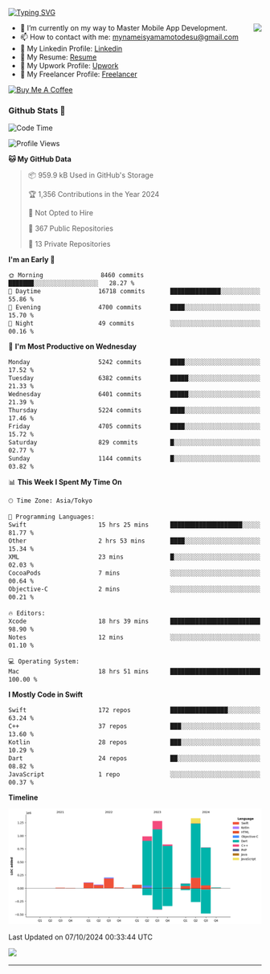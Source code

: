 
[![Typing SVG](https://readme-typing-svg.demolab.com/?lines=Thank+You+For+Visiting!!;You+Are+Welcome✨;I+am+Kyo+Yamamoto;Mobile+Developer)](https://git.io/typing-svg)
<p>
<img align="right" src="https://media.giphy.com/media/26ufdb3cYKwbRtYVW/giphy.gif" style="max-width:100%;" height="150px">

- 🌱 I’m currently on my way to Master Mobile App Development.
- 📫 How to contact with me: mynameisyamamotodesu@gmail.com
- 🔗 My Linkedin Profile: [Linkedin](https://www.linkedin.com/in/kyo-yamamoto-a2ab50239)
- 🔗 My Resume: [Resume](https://www.kickresume.com/cv/rNok4e/)
- 🔗 My Upwork Profile: [Upwork](https://www.upwork.com/freelancers/~01aa9115102bb4af25)
- 🔗 My Freelancer Profile: [Freelancer](https://www.freelancer.com/u/yamamotodesu)

<a href="https://www.buymeacoffee.com/kyoyamamoto" target="_blank"><img src="https://cdn.buymeacoffee.com/buttons/default-orange.png" alt="Buy Me A Coffee" height="41" width="174"></a>

### Github Stats 🥇 
<!--START_SECTION:waka-->
![Code Time](http://img.shields.io/badge/Code%20Time-830%20hrs%2034%20mins-blue)

![Profile Views](http://img.shields.io/badge/Profile%20Views-0-blue)

**🐱 My GitHub Data** 

> 📦 959.9 kB Used in GitHub's Storage 
 > 
> 🏆 1,356 Contributions in the Year 2024
 > 
> 🚫 Not Opted to Hire
 > 
> 📜 367 Public Repositories 
 > 
> 🔑 13 Private Repositories 
 > 
**I'm an Early 🐤** 

```text
🌞 Morning                8460 commits        ███████░░░░░░░░░░░░░░░░░░   28.27 % 
🌆 Daytime                16718 commits       ██████████████░░░░░░░░░░░   55.86 % 
🌃 Evening                4700 commits        ████░░░░░░░░░░░░░░░░░░░░░   15.70 % 
🌙 Night                  49 commits          ░░░░░░░░░░░░░░░░░░░░░░░░░   00.16 % 
```
📅 **I'm Most Productive on Wednesday** 

```text
Monday                   5242 commits        ████░░░░░░░░░░░░░░░░░░░░░   17.52 % 
Tuesday                  6382 commits        █████░░░░░░░░░░░░░░░░░░░░   21.33 % 
Wednesday                6401 commits        █████░░░░░░░░░░░░░░░░░░░░   21.39 % 
Thursday                 5224 commits        ████░░░░░░░░░░░░░░░░░░░░░   17.46 % 
Friday                   4705 commits        ████░░░░░░░░░░░░░░░░░░░░░   15.72 % 
Saturday                 829 commits         █░░░░░░░░░░░░░░░░░░░░░░░░   02.77 % 
Sunday                   1144 commits        █░░░░░░░░░░░░░░░░░░░░░░░░   03.82 % 
```


📊 **This Week I Spent My Time On** 

```text
🕑︎ Time Zone: Asia/Tokyo

💬 Programming Languages: 
Swift                    15 hrs 25 mins      ████████████████████░░░░░   81.77 % 
Other                    2 hrs 53 mins       ████░░░░░░░░░░░░░░░░░░░░░   15.34 % 
XML                      23 mins             █░░░░░░░░░░░░░░░░░░░░░░░░   02.03 % 
CocoaPods                7 mins              ░░░░░░░░░░░░░░░░░░░░░░░░░   00.64 % 
Objective-C              2 mins              ░░░░░░░░░░░░░░░░░░░░░░░░░   00.21 % 

🔥 Editors: 
Xcode                    18 hrs 39 mins      █████████████████████████   98.90 % 
Notes                    12 mins             ░░░░░░░░░░░░░░░░░░░░░░░░░   01.10 % 

💻 Operating System: 
Mac                      18 hrs 51 mins      █████████████████████████   100.00 % 
```

**I Mostly Code in Swift** 

```text
Swift                    172 repos           ████████████████░░░░░░░░░   63.24 % 
C++                      37 repos            ███░░░░░░░░░░░░░░░░░░░░░░   13.60 % 
Kotlin                   28 repos            ███░░░░░░░░░░░░░░░░░░░░░░   10.29 % 
Dart                     24 repos            ██░░░░░░░░░░░░░░░░░░░░░░░   08.82 % 
JavaScript               1 repo              ░░░░░░░░░░░░░░░░░░░░░░░░░   00.37 % 
```



**Timeline**

![Lines of Code chart](https://raw.githubusercontent.com/YamamotoDesu/YamamotoDesu/main/assets/bar_graph.png)


 Last Updated on 07/10/2024 00:33:44 UTC
<!--END_SECTION:waka-->

![](https://github-profile-summary-cards.vercel.app/api/cards/profile-details?username=YamamotoDesu&theme=vue)

----
